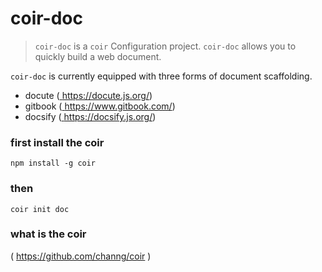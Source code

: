 # coir-doc
> `coir-doc` is a `coir` Configuration project. 
> `coir-doc` allows you to quickly build a web document.

`coir-doc` is currently equipped with three forms of document scaffolding.

* docute  (<a href="https://docute.js.org/"> https://docute.js.org/</a>)
* gitbook (<a href="https://www.gitbook.com/"> https://www.gitbook.com/</a>)
* docsify (<a href="https://docsify.js.org/"> https://docsify.js.org/</a>)

### first install the coir
```
npm install -g coir
```

### then
```
coir init doc
```

### what is the coir
( <a href="https://github.com/channg/coir">https://github.com/channg/coir</a> )
